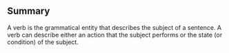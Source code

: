## Summary
A verb is the grammatical entity that describes the subject of a sentence. A verb can describe either an action that the subject performs or the state (or condition) of the subject.